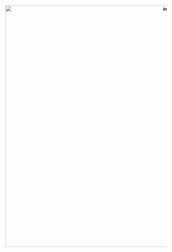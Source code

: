 




<h5 align="center"

  
<h5 align="center"> 

<img width="1012" height="754" alt="image" src="https://github.com/user-attachments/assets/706a6f28-ad78-4029-9a3c-4645119070a6" />

